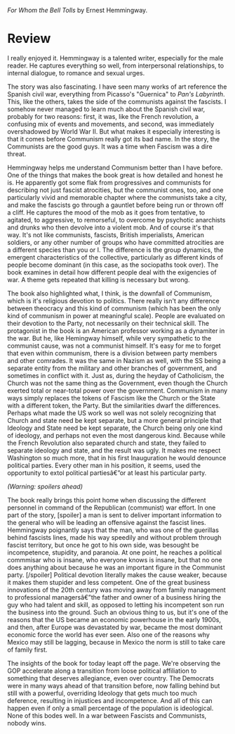 *For Whom the Bell Tolls* by Ernest Hemmingway.

# Review
I really enjoyed it. Hemmingway is a talented writer, especially for the male reader. He captures everything so well, from interpersonal relationships, to internal dialogue, to romance and sexual urges. 

The story was also fascinating. I have seen many works of art reference the Spanish civil war, everything from Picasso's "Guernica" to *Pan's Labyrinth*. This, like the others, takes the side of the communists against the fascists. I somehow never managed to learn much about the Spanish civil war, probably for two reasons: first, it was, like the French revolution, a confusing mix of events and movements, and second, was immediately overshadowed by World War II. But what makes it especially interesting is that it comes before Communism really got its bad name. In the story, the Communists are the good guys. It was a time when Fascism was a dire threat. 

Hemmingway helps me understand Communism better than I have before. One of the things that makes the book great is how detailed and honest he is. He apparently got some flak from progressives and communists for describing not just fascist atrocities, but the communist ones, too, and one particularly vivid and memorable chapter where the communists take a city, and make the fascists go through a gauntlet before being run or thrown off a cliff. He captures the mood of the mob as it goes from tentative, to agitated, to aggressive, to remorseful, to overcome by psychotic anarchists and drunks who then devolve into a violent mob. And of course it's that way. It's not like communists, fascists, British imperialists, American soldiers, or any other number of groups who have committed atrocities are a different species than you or I. The difference is the group dynamics, the emergent characteristics of the collective, particularly as different kinds of people become dominant (in this case, as the sociopaths took over). The book examines in detail how different people deal with the exigencies of war. A theme gets repeated that killing is necessary but wrong. 

The book also highlighted what, I think, is the downfall of Communism, which is it's religious devotion to politics. There really isn't any difference between theocracy and this kind of communism (which has been the only kind of communism in power at meaningful scale). People are evaluated on their devotion to the Party, not necessarily on their technical skill. The protagonist in the book is an American professor working as a dynamiter in the war. But he, like Hemingway himself, while very sympathetic to the communist cause, was not a communist himself. It's easy for me to forget that even within communism, there is a division between party members and other comrades. It was the same in Nazism as well, with the SS being a separate entity from the military and other branches of government, and sometimes in conflict with it. Just as, during the heyday of Catholicism, the Church was not the same thing as the Government, even though the Church exerted total or near-total power over the government. Communism in many ways simply replaces the tokens of Fascism like the Church or the State with a different token, the Party. But the similarities dwarf the differences. Perhaps what made the US work so well was not solely recognizing that Church and state need be kept separate, but a more general principle that Ideology and State need be kept separate, the Church being only one kind of ideology, and perhaps not even the most dangerous kind. Because while the French Revolution also separated church and state, they failed to separate ideology and state, and the result was ugly. It makes me respect Washington so much more, that in his first Inauguration he would denounce political parties. Every other man in his position, it seems, used the opportunity to extol political partiesâ€”or at least his particular party. 

_(Warning: spoilers ahead)_

The book really brings this point home when discussing the different personnel in command of the Republican (communist) war effort. In one part of the story, [spoiler] a man is sent to deliver important information to the general who will be leading an offensive against the fascist lines. Hemmingway poignantly says that the man, who was one of the guerillas behind fascists lines, made his way speedily and without problem through fascist territory, but once he got to his own side, was besought be incompetence, stupidity, and paranoia. At one point, he reaches a political commmisar who is insane, who everyone knows is insane, but that no one does anything about because he was an important figure in the Communist party. [/spoiler] Political devotion literally makes the cause weaker, because it makes them stupider and less competent. One of the great business innovations of the 20th century was moving away from family management to professional managersâ€”the father and owner of a business hiring the guy who had talent and skill, as opposed to letting his incompetent son run the business into the ground. Such an obvious thing to us, but it's one of the reasons that the US became an economic powerhouse in the early 1900s, and then, after Europe was devastated by war, became the most dominant economic force the world has ever seen. Also one of the reasons why Mexico may still be lagging, because in Mexico the norm is still to take care of family first.

The insights of the book for today leapt off the page. We're observing the GOP accelerate along a transition from loose political affiliation to something that deserves allegiance, even over country. The Democrats were in many ways ahead of that transition before, now falling behind but still with a powerful, overriding Ideology that gets much too much deference, resulting in injustices and incompetence. And all of this can happen even if only a small percentage of the population is ideological. None of this bodes well. In a war between Fascists and Communists, nobody wins.
